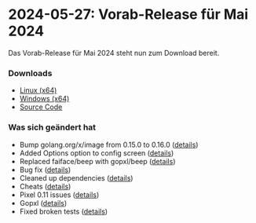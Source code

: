 # 2024-05-27: Vorab-Release für Mai 2024

Das Vorab-Release für Mai 2024 steht nun zum Download bereit.

### Downloads

- [Linux (x64)](http://www.retro-carnage.net/releases/Retro-Carnage-Linux.zip)
- [Windows (x64)](http://www.retro-carnage.net/releases/Retro-Carnage-Windows.zip)
- [Source Code](http://www.retro-carnage.net/releases/Retro-Carnage-Code.zip)

### Was sich geändert hat

- Bump golang.org/x/image from 0.15.0 to 0.16.0 ([details](https://github.com/Retro-Carnage-Team/retro-carnage/pull/94))
- Added Options option to config screen ([details](https://github.com/Retro-Carnage-Team/retro-carnage/pull/93))
- Replaced faiface/beep with gopxl/beep ([details](https://github.com/Retro-Carnage-Team/retro-carnage/pull/99))
- Bug fix ([details](https://github.com/Retro-Carnage-Team/retro-carnage/pull/100))
- Cleaned up dependencies ([details](https://github.com/Retro-Carnage-Team/retro-carnage/pull/102))
- Cheats ([details](https://github.com/Retro-Carnage-Team/retro-carnage/pull/103))
- Pixel 0.11 issues ([details](https://github.com/Retro-Carnage-Team/retro-carnage/pull/104))
- Gopxl ([details](https://github.com/Retro-Carnage-Team/retro-carnage/pull/105))
- Fixed broken tests ([details](https://github.com/Retro-Carnage-Team/retro-carnage/pull/106))
